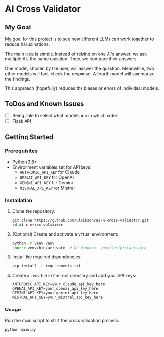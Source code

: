 # AI Cross Validator

## My Goal
My goal for this project is to see how different LLMs can work together to reduce hallucinations.

The main idea is simple. Instead of relying on one AI's answer, we ask multiple AIs the same question. Then, we compare their answers. 

One model, chosen by the user, will answer the question. Meanwhile, two other models will fact-check the response. A fourth model will summarize the findings. 

This approach (hopefully) reduces the biases or errors of individual models.

## ToDos and Known Issues

- [ ] Being able to select what models run in which order
- [ ] Flask API

## Getting Started

### Prerequisites

- Python 3.8+
- Environment variables set for API keys:
  - `ANTHROPIC_API_KEY` for Claude
  - `OPENAI_API_KEY` for OpenAI
  - `GEMINI_API_KEY` for Gemini
  - `MISTRAL_API_KEY` for Mistral

### Installation

1. Clone the repository:

   ```bash
   git clone https://github.com/ulrikson/ai-n-cross-validator.git
   cd ai-n-cross-validator
   ```

2. (Optional) Create and activate a virtual environment:

   ```bash
   python -m venv venv
   source venv/bin/activate  # On Windows: venv\Scripts\activate
   ```

3. Install the required dependencies:

   ```bash
   pip install -r requirements.txt
   ```

4. Create a `.env` file in the root directory and add your API keys:
   ```env
   ANTHROPIC_API_KEY=your_claude_api_key_here
   OPENAI_API_KEY=your_openai_api_key_here
   GEMINI_API_KEY=your_gemini_api_key_here
   MISTRAL_API_KEY=your_mistral_api_key_here
   ```

### Usage

Run the main script to start the cross validation process:

```bash
python main.py
```
